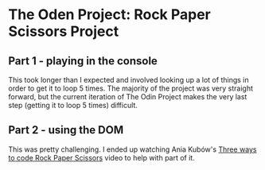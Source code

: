 # The Oden Project: Rock Paper Scissors Project

## Part 1 - playing in the console
This took longer than I expected and involved looking up a lot of things in order to get it to loop 5 times. The majority of the project was very straight forward, but the current iteration of The Odin Project makes the very last step (getting it to loop 5 times) difficult.

## Part 2 - using the DOM
This was pretty challenging. I ended up watching Ania Kubów's [Three ways to code Rock Paper Scissors](https://youtu.be/RwFeg0cEZvQ) video to help with part of it.